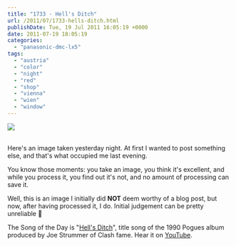 ```yaml
---
title: "1733 - Hell's Ditch"
url: /2011/07/1733-hells-ditch.html
publishDate: Tue, 19 Jul 2011 16:05:19 +0000
date: 2011-07-19 18:05:19
categories: 
  - "panasonic-dmc-lx5"
tags: 
  - "austria"
  - "color"
  - "night"
  - "red"
  - "shop"
  - "vienna"
  - "wien"
  - "window"
---
```

<div class="container">
<div class="center"><a target="_blank" href="https://d25zfm9zpd7gm5.cloudfront.net/1200x1200/2011/20110718_235520_ps.jpg"><img src="https://d25zfm9zpd7gm5.cloudfront.net/0600x0600/2011/20110718_235520_ps.jpg" /></a></div>
</div>
<br />

Here's an image taken yesterday night. At first I wanted to post something else, and that's what occupied me last evening.

 You know those moments: you take an image, you think it's excellent, and while you process it, you find out it's not, and no amount of processing can save it.

Well, this is an image I initially did <strong>NOT</strong> deem worthy of a blog post, but now, after having processed it, I do. Initial judgement can be pretty unreliable 🙂

The Song of the Day is "<a href="http://www.lyricsmode.com/lyrics/p/pogues/hells_ditch.html" target="_blank">Hell's Ditch</a>", title song of the 1990 Pogues album produced by Joe Strummer of Clash fame. Hear it on <a href="http://www.youtube.com/watch?v=iPC4kF3uxsc" target="_blank">YouTube</a>.
